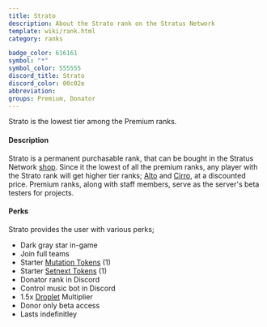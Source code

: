 ```yaml
---
title: Strato
description: About the Strato rank on the Stratus Network
template: wiki/rank.html
category: ranks

badge_color: 616161
symbol: "*"
symbol_color: 555555
discord_title: Strato
discord_color: 00c02e
abbreviation: 
groups: Premium, Donator
---
```


Strato is the lowest tier among the Premium ranks.

#### Description 

Strato is a permanent purchasable rank, that can be bought in the Stratus Network [shop](https://stratusnetwork.buycraft.net/). Since it the lowest of all the premium ranks, any player with the Strato rank will get higher tier ranks; [Alto](ranks/alto) and [Cirro](ranks/cirro), at a discounted price. Premium ranks, along with staff members, serve as the server's beta testers for projects.

#### Perks

Strato provides the user with various perks;

- Dark gray star in-game
- Join full teams
- Starter [Mutation Tokens](gameplay/tokens) (1)
- Starter [Setnext Tokens](gameplay/tokens) (1)
- Donator rank in Discord
- Control music bot in Discord
- 1.5x [Droplet](gameplay/droplets) Multiplier
- Donor only beta access
- Lasts indefinitley
